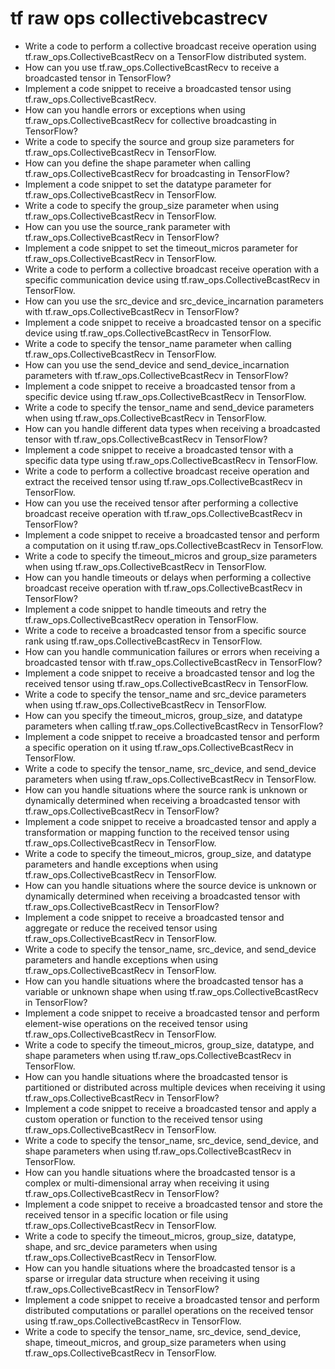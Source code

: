 # tf raw ops collectivebcastrecv

- Write a code to perform a collective broadcast receive operation using tf.raw_ops.CollectiveBcastRecv on a TensorFlow distributed system.
- How can you use tf.raw_ops.CollectiveBcastRecv to receive a broadcasted tensor in TensorFlow?
- Implement a code snippet to receive a broadcasted tensor using tf.raw_ops.CollectiveBcastRecv.
- How can you handle errors or exceptions when using tf.raw_ops.CollectiveBcastRecv for collective broadcasting in TensorFlow?
- Write a code to specify the source and group size parameters for tf.raw_ops.CollectiveBcastRecv in TensorFlow.
- How can you define the shape parameter when calling tf.raw_ops.CollectiveBcastRecv for broadcasting in TensorFlow?
- Implement a code snippet to set the datatype parameter for tf.raw_ops.CollectiveBcastRecv in TensorFlow.
- Write a code to specify the group_size parameter when using tf.raw_ops.CollectiveBcastRecv in TensorFlow.
- How can you use the source_rank parameter with tf.raw_ops.CollectiveBcastRecv in TensorFlow?
- Implement a code snippet to set the timeout_micros parameter for tf.raw_ops.CollectiveBcastRecv in TensorFlow.
- Write a code to perform a collective broadcast receive operation with a specific communication device using tf.raw_ops.CollectiveBcastRecv in TensorFlow.
- How can you use the src_device and src_device_incarnation parameters with tf.raw_ops.CollectiveBcastRecv in TensorFlow?
- Implement a code snippet to receive a broadcasted tensor on a specific device using tf.raw_ops.CollectiveBcastRecv in TensorFlow.
- Write a code to specify the tensor_name parameter when calling tf.raw_ops.CollectiveBcastRecv in TensorFlow.
- How can you use the send_device and send_device_incarnation parameters with tf.raw_ops.CollectiveBcastRecv in TensorFlow?
- Implement a code snippet to receive a broadcasted tensor from a specific device using tf.raw_ops.CollectiveBcastRecv in TensorFlow.
- Write a code to specify the tensor_name and send_device parameters when using tf.raw_ops.CollectiveBcastRecv in TensorFlow.
- How can you handle different data types when receiving a broadcasted tensor with tf.raw_ops.CollectiveBcastRecv in TensorFlow?
- Implement a code snippet to receive a broadcasted tensor with a specific data type using tf.raw_ops.CollectiveBcastRecv in TensorFlow.
- Write a code to perform a collective broadcast receive operation and extract the received tensor using tf.raw_ops.CollectiveBcastRecv in TensorFlow.
- How can you use the received tensor after performing a collective broadcast receive operation with tf.raw_ops.CollectiveBcastRecv in TensorFlow?
- Implement a code snippet to receive a broadcasted tensor and perform a computation on it using tf.raw_ops.CollectiveBcastRecv in TensorFlow.
- Write a code to specify the timeout_micros and group_size parameters when using tf.raw_ops.CollectiveBcastRecv in TensorFlow.
- How can you handle timeouts or delays when performing a collective broadcast receive operation with tf.raw_ops.CollectiveBcastRecv in TensorFlow?
- Implement a code snippet to handle timeouts and retry the tf.raw_ops.CollectiveBcastRecv operation in TensorFlow.
- Write a code to receive a broadcasted tensor from a specific source rank using tf.raw_ops.CollectiveBcastRecv in TensorFlow.
- How can you handle communication failures or errors when receiving a broadcasted tensor with tf.raw_ops.CollectiveBcastRecv in TensorFlow?
- Implement a code snippet to receive a broadcasted tensor and log the received tensor using tf.raw_ops.CollectiveBcastRecv in TensorFlow.
- Write a code to specify the tensor_name and src_device parameters when using tf.raw_ops.CollectiveBcastRecv in TensorFlow.
- How can you specify the timeout_micros, group_size, and datatype parameters when calling tf.raw_ops.CollectiveBcastRecv in TensorFlow?
- Implement a code snippet to receive a broadcasted tensor and perform a specific operation on it using tf.raw_ops.CollectiveBcastRecv in TensorFlow.
- Write a code to specify the tensor_name, src_device, and send_device parameters when using tf.raw_ops.CollectiveBcastRecv in TensorFlow.
- How can you handle situations where the source rank is unknown or dynamically determined when receiving a broadcasted tensor with tf.raw_ops.CollectiveBcastRecv in TensorFlow?
- Implement a code snippet to receive a broadcasted tensor and apply a transformation or mapping function to the received tensor using tf.raw_ops.CollectiveBcastRecv in TensorFlow.
- Write a code to specify the timeout_micros, group_size, and datatype parameters and handle exceptions when using tf.raw_ops.CollectiveBcastRecv in TensorFlow.
- How can you handle situations where the source device is unknown or dynamically determined when receiving a broadcasted tensor with tf.raw_ops.CollectiveBcastRecv in TensorFlow?
- Implement a code snippet to receive a broadcasted tensor and aggregate or reduce the received tensor using tf.raw_ops.CollectiveBcastRecv in TensorFlow.
- Write a code to specify the tensor_name, src_device, and send_device parameters and handle exceptions when using tf.raw_ops.CollectiveBcastRecv in TensorFlow.
- How can you handle situations where the broadcasted tensor has a variable or unknown shape when using tf.raw_ops.CollectiveBcastRecv in TensorFlow?
- Implement a code snippet to receive a broadcasted tensor and perform element-wise operations on the received tensor using tf.raw_ops.CollectiveBcastRecv in TensorFlow.
- Write a code to specify the timeout_micros, group_size, datatype, and shape parameters when using tf.raw_ops.CollectiveBcastRecv in TensorFlow.
- How can you handle situations where the broadcasted tensor is partitioned or distributed across multiple devices when receiving it using tf.raw_ops.CollectiveBcastRecv in TensorFlow?
- Implement a code snippet to receive a broadcasted tensor and apply a custom operation or function to the received tensor using tf.raw_ops.CollectiveBcastRecv in TensorFlow.
- Write a code to specify the tensor_name, src_device, send_device, and shape parameters when using tf.raw_ops.CollectiveBcastRecv in TensorFlow.
- How can you handle situations where the broadcasted tensor is a complex or multi-dimensional array when receiving it using tf.raw_ops.CollectiveBcastRecv in TensorFlow?
- Implement a code snippet to receive a broadcasted tensor and store the received tensor in a specific location or file using tf.raw_ops.CollectiveBcastRecv in TensorFlow.
- Write a code to specify the timeout_micros, group_size, datatype, shape, and src_device parameters when using tf.raw_ops.CollectiveBcastRecv in TensorFlow.
- How can you handle situations where the broadcasted tensor is a sparse or irregular data structure when receiving it using tf.raw_ops.CollectiveBcastRecv in TensorFlow?
- Implement a code snippet to receive a broadcasted tensor and perform distributed computations or parallel operations on the received tensor using tf.raw_ops.CollectiveBcastRecv in TensorFlow.
- Write a code to specify the tensor_name, src_device, send_device, shape, timeout_micros, and group_size parameters when using tf.raw_ops.CollectiveBcastRecv in TensorFlow.
